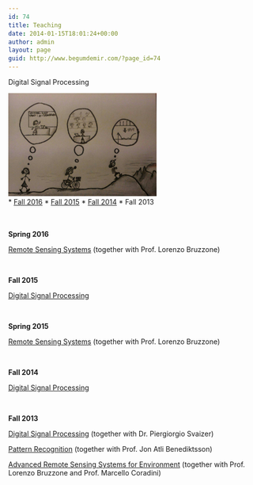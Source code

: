 ```yaml
---
id: 74
title: Teaching
date: 2014-01-15T18:01:24+00:00
author: admin
layout: page
guid: http://www.begumdemir.com/?page_id=74
---
```

Digital Signal Processing

<div>
  <div float="left">
    <img src="assets/images/dsp_1.jpg" width="300px">
  </div>
  <div float="right">
    * <a title="Digital Signal Processing" href="http://rslab-tech.disi.unitn.it/moodle/course/view.php?id=11" target="_blank">Fall 2016</a>
    * <a title="Digital Signal Processing" href="http://rslab-tech.disi.unitn.it/moodle/course/view.php?id=8" target="_blank">Fall 2015</a>
    * <a title="Digital Signal Processing" href="http://rslab-tech.disi.unitn.it/moodle/course/view.php?id=3" target="_blank">Fall 2014</a>
    * Fall 2013
  </div>
  <br style="clear:both;"/>
</div>

<br />

****Spring 2016****

<a title="Remote Sensing Systems" href="http://rslab-tech.disi.unitn.it/moodle/course/view.php?id=10" target="_blank">Remote Sensing Systems</a> (together with Prof. Lorenzo Bruzzone)

&nbsp;

****Fall 2015****

<a title="Digital Signal Processing" href="http://rslab-tech.disi.unitn.it/moodle/course/view.php?id=8" target="_blank">Digital Signal Processing</a>

&nbsp;

****Spring 2015****

<a title="Remote Sensing Systems" href="http://rslab-tech.disi.unitn.it/moodle/course/view.php?id=6" target="_blank">Remote Sensing Systems</a> (together with Prof. Lorenzo Bruzzone)

&nbsp;

****Fall 2014****

<a title="Digital Signal Processing" href="http://rslab-tech.disi.unitn.it/moodle/course/view.php?id=3" target="_blank">Digital Signal Processing</a>

&nbsp;

****Fall 2013****

<a title="Digital Signal Processing" href="http://rslab.disi.unitn.it/corsi/DSP/index.htm" target="_blank">Digital Signal Processing</a> (together with Dr. Piergiorgio Svaizer)

<a title="Pattern Recognition" href="http://rslab.disi.unitn.it/corsi/TTR/index.htm" target="_blank">Pattern Recognition</a> (together with Prof. Jon Atli Benediktsson)

<a title="Advanced Remote Sensing Systems for Environment" href="http://rslab.disi.unitn.it/corsi/ARSSE/index.htm" target="_blank">Advanced Remote Sensing Systems for Environment</a> (together with Prof. Lorenzo Bruzzone and Prof. Marcello Coradini)